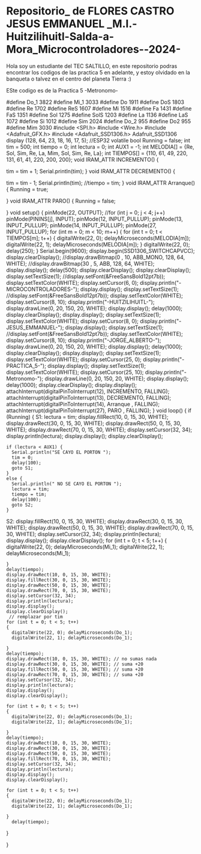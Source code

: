 # Repositorio_ de FLORES CASTRO JESUS EMMANUEL _M.I.-Huitzilihuitl-Salda-a-Mora_Microcontroladores--2024-
Hola soy un estudiante del TEC SALTILLO, en este repositorio podras encontrar los codigos de las practica 5 en adelante, y estoy olvidado en la banqueta o talvez en el centro del planeta Tierra :)

ESte codigo es de la Practica 5 -Metronomo-

#define Do_1 3822
#define Mi_1 3033
#define Do  1911
#define DoS  1803
#define Re  1702
#define ReS  1607
#define Mi  1516
#define Fa  1431
#define FaS 1351
#define Sol  1275
#define SolS  1203
#define La  1136
#define LaS  1072
#define Si  1012
#define Sim 2024
#define Do_2  955
#define Do2  955
#define Mim 3030
#include <SPI.h>
#include <Wire.h>
#include <Adafruit_GFX.h>
#include <Adafruit_SSD1306.h>
Adafruit_SSD1306 display (128, 64, 23, 18, 16, 17, 5); //ESP32
volatile bool Running = false;
int tim = 500;
int tiempo = 0;
int lectura = 0;
int AUX1 = -1;
int MELODIA[] = {Re, Sol, Sim, Re, La, Mim, Sol, Sim, Re, La};
int TIEMPOS[] = {110, 61, 49, 220, 131, 61, 41, 220, 200, 200};
void IRAM_ATTR INCREMENTO()
{

  tim = tim + 1;
  Serial.println(tim);
}
void IRAM_ATTR DECREMENTO()
{

  tim = tim - 1;
  Serial.println(tim);
  //tiempo = tim;
}
void IRAM_ATTR Arranque()
{
  Running = true;

}
void IRAM_ATTR PARO()
{
  Running = false;
 
}
void setup()
{
  pinMode(22, OUTPUT);
  //for (int j = 0; j < 4; j++) pinMode(PININS[j], INPUT);
  pinMode(12, INPUT_PULLUP);
  pinMode(13, INPUT_PULLUP);
  pinMode(14, INPUT_PULLUP);
  pinMode(27, INPUT_PULLUP);
  for (int m = 0; m < 10; m++)
  {
    for (int t = 0; t < TIEMPOS[m]; t++)
    {
      digitalWrite(22, 0); delayMicroseconds(MELODIA[m]);
      digitalWrite(22, 1); delayMicroseconds(MELODIA[m]);
    }
    digitalWrite(22, 0);
    delay(250);
  }
  Serial.begin(9600);
  display.begin(SSD1306_SWITCHCAPVCC);
  display.clearDisplay();
  //display.drawBitmap(0  , 10, ABB_MONO, 128, 64, WHITE);
  //display.drawBitmap(30 , 5, ABB,      128, 64, WHITE);
  display.display();
  delay(500);
  display.clearDisplay();
  display.clearDisplay();
  display.setTextSize(1);
  //display.setFont(&FreeSansBold12pt7b));
  display.setTextColor(WHITE);
  display.setCursor(6, 0);
  display.println("-MICROCONTROLADORES-");
  display.display();
  display.setTextSize(1);
  //display.setFont(&FreeSansBold12pt7b));
  display.setTextColor(WHITE);
  display.setCursor(8, 10);
  display.println("-HUITZILIHUITL-");
  display.drawLine(0, 20, 150, 20, WHITE);
  display.display();
  delay(1000);
  display.clearDisplay();
  display.display();
  display.setTextSize(1);
  display.setTextColor(WHITE);
  display.setCursor(8, 0);
  display.println("-JESUS_EMMANUEL-");
  display.display();
  display.setTextSize(1);
  //display.setFont(&FreeSansBold12pt7b));
  display.setTextColor(WHITE);
  display.setCursor(8, 10);
  display.println("-JORGE_ALBERTO-");
  display.drawLine(0, 20, 150, 20, WHITE);
  display.display();
  delay(1000);
  display.clearDisplay();
  display.display();
  display.setTextSize(1);
  display.setTextColor(WHITE);
  display.setCursor(25, 0);
  display.println("-PRACTICA_5-");
  display.display();
  display.setTextSize(1);
  display.setTextColor(WHITE);
  display.setCursor(25, 10);
  display.println("-Metronomo-");
  display.drawLine(0, 20, 150, 20, WHITE);
  display.display();
  delay(1000);
  display.clearDisplay();
  display.display();
  attachInterrupt(digitalPinToInterrupt(12), INCREMENTO, FALLING);
  attachInterrupt(digitalPinToInterrupt(13), DECREMENTO, FALLING);
  attachInterrupt(digitalPinToInterrupt(14), Arranque  , FALLING);
  attachInterrupt(digitalPinToInterrupt(27), PARO      , FALLING);
}
void loop()
{
  if (Running) {
S1:
    lectura = tim;
    display.fillRect(10, 0, 15, 30, WHITE);
    display.drawRect(30, 0, 15, 30, WHITE);
    display.drawRect(50, 0, 15, 30, WHITE);
    display.drawRect(70, 0, 15, 30, WHITE);
    display.setCursor(32, 34);
    display.println(lectura);
    display.display();
    display.clearDisplay();

    if (lectura < AUX1) {
      Serial.println("SE CAYO EL PORTON ");
      tim = 0;
      delay(100);
      goto S1;
    }
    else {
      Serial.println(" NO SE CAYO EL PORTON ");
      lectura = tim;
      tiempo = tim;
      delay(100);
      goto S2;
    }

S2:
    display.fillRect(10, 0, 15, 30, WHITE);
    display.drawRect(30, 0, 15, 30, WHITE);
    display.drawRect(50, 0, 15, 30, WHITE);
    display.drawRect(70, 0, 15, 30, WHITE);
    display.setCursor(32, 34);
    display.println(lectura);
    display.display();
    display.clearDisplay();
    for (int t = 0; t < 5; t++)
    {
      digitalWrite(22, 0); delayMicroseconds(Mi_1);
      digitalWrite(22, 1); delayMicroseconds(Mi_1);
     
    }
    delay(tiempo);
    display.drawRect(10, 0, 15, 30, WHITE);
    display.fillRect(30, 0, 15, 30, WHITE);
    display.drawRect(50, 0, 15, 30, WHITE);
    display.drawRect(70, 0, 15, 30, WHITE);
    display.setCursor(32, 34);
    display.println(lectura);
    display.display();
    display.clearDisplay();
     // remplazar por tim
    for (int t = 0; t < 5; t++)
    {
      digitalWrite(22, 0); delayMicroseconds(Do_1);
      digitalWrite(22, 1); delayMicroseconds(Do_1);
      
    }  
    delay(tiempo);
    display.drawRect(10, 0, 15, 30, WHITE); // no sumas nada
    display.drawRect(30, 0, 15, 30, WHITE); // suma +20
    display.fillRect(50, 0, 15, 30, WHITE); // suma +20
    display.drawRect(70, 0, 15, 30, WHITE); // suma +20
    display.setCursor(32, 34);
    display.println(lectura);
    display.display();
    display.clearDisplay();
    
    for (int t = 0; t < 5; t++)
    {
      digitalWrite(22, 0); delayMicroseconds(Do_1);
      digitalWrite(22, 1); delayMicroseconds(Do_1);
      
    }
    delay(tiempo);
    display.drawRect(10, 0, 15, 30, WHITE);
    display.drawRect(30, 0, 15, 30, WHITE);
    display.drawRect(50, 0, 15, 30, WHITE);
    display.fillRect(70, 0, 15, 30, WHITE);
    display.setCursor(32, 34);
    display.println(lectura);
    display.display();
    display.clearDisplay();
    
    for (int t = 0; t < 5; t++)
    {
      digitalWrite(22, 0); delayMicroseconds(Do_1);
      digitalWrite(22, 1); delayMicroseconds(Do_1);
      
    }
      delay(tiempo);
    
  }
  
}
